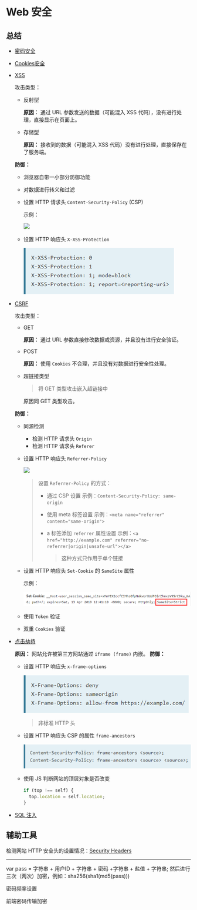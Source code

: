 # Web 安全

## 总结

- [密码安全](https://github.com/liuyib/study-note/tree/master/Web%E5%AE%89%E5%85%A8/%E5%AF%86%E7%A0%81%E5%AE%89%E5%85%A8)
- [Cookies安全](https://github.com/liuyib/study-note/tree/master/Web%E5%AE%89%E5%85%A8/Cookies%E5%AE%89%E5%85%A8)
- [XSS](https://github.com/liuyib/study-note/tree/master/Web%E5%AE%89%E5%85%A8/XSS)

  攻击类型：

    - 反射型

      **原因：** 通过 URL 参数发送的数据（可能混入 XSS 代码），没有进行处理，直接显示在页面上。
      

    - 存储型

      **原因：** 接收到的数据（可能混入 XSS 代码）没有进行处理，直接保存在了服务端。

  **防御：**
  
    - 浏览器自带一小部分防御功能
    - 对数据进行转义和过滤
    - 设置 HTTP 请求头 `Content-Security-Policy` (CSP)

      示例：

      ![](https://raw.githubusercontent.com/liuyib/study-note/master/Web%E5%AE%89%E5%85%A8/XSS/imgs/github_csp_example.png)

    - 设置 HTTP 响应头 `X-XSS-Protection`

      ![](./imgs/x-xss-protection.png)

- [CSRF](https://github.com/liuyib/study-note/tree/master/Web%E5%AE%89%E5%85%A8/CSRF)

  攻击类型：

    - GET

      **原因：** 通过 URL 参数直接修改数据或资源，并且没有进行安全验证。

    - POST

      **原因：** 使用 `Cookies` 不合理，并且没有对数据进行安全性处理。

    - 超链接类型

      > 将 GET 类型攻击嵌入超链接中

      原因同 GET 类型攻击。

  **防御：** 

    - 同源检测

      - 检测 HTTP 请求头 `Origin`
      - 检测 HTTP 请求头 `Referer`

    - 设置 HTTP 响应头 `Referrer-Policy`

      ![](https://raw.githubusercontent.com/liuyib/study-note/master/Web%E5%AE%89%E5%85%A8/CSRF/imgs/referer_policy.png)
      
      > 设置 `Referrer-Policy` 的方式：
      >
      > - 通过 CSP 设置
      > 示例：`Content-Security-Policy: same-origin`
      >
      > - 使用 meta 标签设置
      > 示例：`<meta name="referrer" content="same-origin">`
      >
      > - a 标签添加 `referrer` 属性设置
      > 示例：`<a href="http://example.com" referrer="no-referrer|origin|unsafe-url"></a>`
      >   > 这种方式只作用于单个链接

    - 设置 HTTP 响应头 `Set-Cookie` 的 `SameSite` 属性

      示例：

      ![](./imgs/github_same_site.png)

    - 使用 `Token` 验证
    - 双重 `Cookies` 验证

- [点击劫持](https://github.com/liuyib/study-note/tree/master/Web%E5%AE%89%E5%85%A8/%E7%82%B9%E5%87%BB%E5%8A%AB%E6%8C%81)

  **原因：** 网站允许被第三方网站通过 `iframe (frame)` 内嵌。
  **防御：**
  
    - 设置 HTTP 响应头 `x-frame-options`

      ![](./imgs/x-frame-options.png)
  
      > 非标准 HTTP 头

    - 设置 HTTP 响应头 CSP 的属性 `frame-ancestors`

      ![](./imgs/frame-ancestor.png)

    - 使用 JS 判断网站的顶层对象是否改变

      ``` js
      if (top !== self) {
        top.location = self.location;
      }
      ```

- [SQL 注入](https://github.com/liuyib/study-note/tree/master/Web%E5%AE%89%E5%85%A8/SQL%E6%B3%A8%E5%85%A5)

## 辅助工具

检测网站 HTTP 安全头的设置情况：[Security Headers](https://securityheaders.com/)


----

var pass = 字符串 + 用户ID + 字符串 + 密码 +字符串 + 盐值 + 字符串;
然后进行三次（两次）加密，例如：sha256(sha1(md5(pass)))

密码频率设置

前端密码传输加密